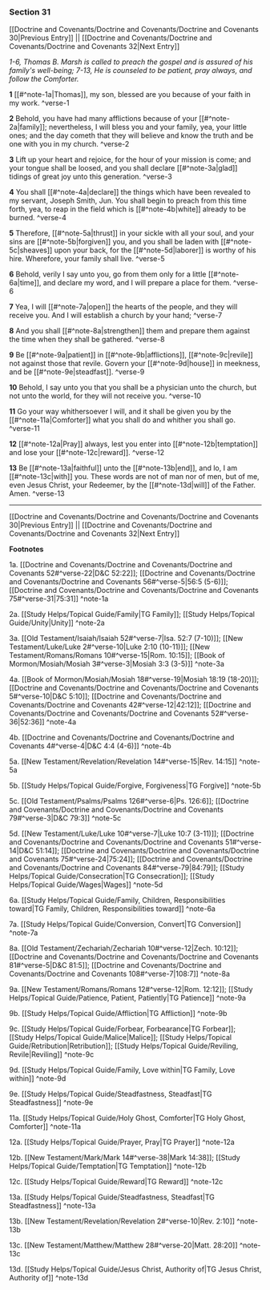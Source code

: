 ### Section 31

[[Doctrine and Covenants/Doctrine and Covenants/Doctrine and Covenants 30|Previous Entry]]  ||  [[Doctrine and Covenants/Doctrine and Covenants/Doctrine and Covenants 32|Next Entry]]

*1-6, Thomas B. Marsh is called to preach the gospel and is assured of his family's well-being; 7-13, He is counseled to be patient, pray always, and follow the Comforter.*

**1**  [[#^note-1a|Thomas]], my son, blessed are you because of your faith in my work. ^verse-1

**2**  Behold, you have had many afflictions because of your [[#^note-2a|family]]; nevertheless, I will bless you and your family, yea, your little ones; and the day cometh that they will believe and know the truth and be one with you in my church. ^verse-2

**3**  Lift up your heart and rejoice, for the hour of your mission is come; and your tongue shall be loosed, and you shall declare [[#^note-3a|glad]] tidings of great joy unto this generation. ^verse-3

**4**  You shall [[#^note-4a|declare]] the things which have been revealed to my servant, Joseph Smith, Jun. You shall begin to preach from this time forth, yea, to reap in the field which is [[#^note-4b|white]] already to be burned. ^verse-4

**5**  Therefore, [[#^note-5a|thrust]] in your sickle with all your soul, and your sins are [[#^note-5b|forgiven]] you, and you shall be laden with [[#^note-5c|sheaves]] upon your back, for the [[#^note-5d|laborer]] is worthy of his hire. Wherefore, your family shall live. ^verse-5

**6**  Behold, verily I say unto you, go from them only for a little [[#^note-6a|time]], and declare my word, and I will prepare a place for them. ^verse-6

**7**  Yea, I will [[#^note-7a|open]] the hearts of the people, and they will receive you. And I will establish a church by your hand; ^verse-7

**8**  And you shall [[#^note-8a|strengthen]] them and prepare them against the time when they shall be gathered. ^verse-8

**9**  Be [[#^note-9a|patient]] in [[#^note-9b|afflictions]], [[#^note-9c|revile]] not against those that revile. Govern your [[#^note-9d|house]] in meekness, and be [[#^note-9e|steadfast]]. ^verse-9

**10**  Behold, I say unto you that you shall be a physician unto the church, but not unto the world, for they will not receive you. ^verse-10

**11**  Go your way whithersoever I will, and it shall be given you by the [[#^note-11a|Comforter]] what you shall do and whither you shall go. ^verse-11

**12**  [[#^note-12a|Pray]] always, lest you enter into [[#^note-12b|temptation]] and lose your [[#^note-12c|reward]]. ^verse-12

**13**  Be [[#^note-13a|faithful]] unto the [[#^note-13b|end]], and lo, I am [[#^note-13c|with]] you. These words are not of man nor of men, but of me, even Jesus Christ, your Redeemer, by the [[#^note-13d|will]] of the Father. Amen. ^verse-13


---
[[Doctrine and Covenants/Doctrine and Covenants/Doctrine and Covenants 30|Previous Entry]]  ||  [[Doctrine and Covenants/Doctrine and Covenants/Doctrine and Covenants 32|Next Entry]]


**Footnotes**


1a. [[Doctrine and Covenants/Doctrine and Covenants/Doctrine and Covenants 52#^verse-22|D&C 52:22]]; [[Doctrine and Covenants/Doctrine and Covenants/Doctrine and Covenants 56#^verse-5|56:5 (5-6)]]; [[Doctrine and Covenants/Doctrine and Covenants/Doctrine and Covenants 75#^verse-31|75:31]] ^note-1a

2a. [[Study Helps/Topical Guide/Family|TG Family]]; [[Study Helps/Topical Guide/Unity|Unity]] ^note-2a

3a. [[Old Testament/Isaiah/Isaiah 52#^verse-7|Isa. 52:7 (7-10)]]; [[New Testament/Luke/Luke 2#^verse-10|Luke 2:10 (10-11)]]; [[New Testament/Romans/Romans 10#^verse-15|Rom. 10:15]]; [[Book of Mormon/Mosiah/Mosiah 3#^verse-3|Mosiah 3:3 (3-5)]] ^note-3a

4a. [[Book of Mormon/Mosiah/Mosiah 18#^verse-19|Mosiah 18:19 (18-20)]]; [[Doctrine and Covenants/Doctrine and Covenants/Doctrine and Covenants 5#^verse-10|D&C 5:10]]; [[Doctrine and Covenants/Doctrine and Covenants/Doctrine and Covenants 42#^verse-12|42:12]]; [[Doctrine and Covenants/Doctrine and Covenants/Doctrine and Covenants 52#^verse-36|52:36]] ^note-4a

4b. [[Doctrine and Covenants/Doctrine and Covenants/Doctrine and Covenants 4#^verse-4|D&C 4:4 (4-6)]] ^note-4b

5a. [[New Testament/Revelation/Revelation 14#^verse-15|Rev. 14:15]] ^note-5a

5b. [[Study Helps/Topical Guide/Forgive, Forgiveness|TG Forgive]] ^note-5b

5c. [[Old Testament/Psalms/Psalms 126#^verse-6|Ps. 126:6]]; [[Doctrine and Covenants/Doctrine and Covenants/Doctrine and Covenants 79#^verse-3|D&C 79:3]] ^note-5c

5d. [[New Testament/Luke/Luke 10#^verse-7|Luke 10:7 (3-11)]]; [[Doctrine and Covenants/Doctrine and Covenants/Doctrine and Covenants 51#^verse-14|D&C 51:14]]; [[Doctrine and Covenants/Doctrine and Covenants/Doctrine and Covenants 75#^verse-24|75:24]]; [[Doctrine and Covenants/Doctrine and Covenants/Doctrine and Covenants 84#^verse-79|84:79]]; [[Study Helps/Topical Guide/Consecration|TG Consecration]]; [[Study Helps/Topical Guide/Wages|Wages]] ^note-5d

6a. [[Study Helps/Topical Guide/Family, Children, Responsibilities toward|TG Family, Children, Responsibilities toward]] ^note-6a

7a. [[Study Helps/Topical Guide/Conversion, Convert|TG Conversion]] ^note-7a

8a. [[Old Testament/Zechariah/Zechariah 10#^verse-12|Zech. 10:12]]; [[Doctrine and Covenants/Doctrine and Covenants/Doctrine and Covenants 81#^verse-5|D&C 81:5]]; [[Doctrine and Covenants/Doctrine and Covenants/Doctrine and Covenants 108#^verse-7|108:7]] ^note-8a

9a. [[New Testament/Romans/Romans 12#^verse-12|Rom. 12:12]]; [[Study Helps/Topical Guide/Patience, Patient, Patiently|TG Patience]] ^note-9a

9b. [[Study Helps/Topical Guide/Affliction|TG Affliction]] ^note-9b

9c. [[Study Helps/Topical Guide/Forbear, Forbearance|TG Forbear]]; [[Study Helps/Topical Guide/Malice|Malice]]; [[Study Helps/Topical Guide/Retribution|Retribution]]; [[Study Helps/Topical Guide/Reviling, Revile|Reviling]] ^note-9c

9d. [[Study Helps/Topical Guide/Family, Love within|TG Family, Love within]] ^note-9d

9e. [[Study Helps/Topical Guide/Steadfastness, Steadfast|TG Steadfastness]] ^note-9e

11a. [[Study Helps/Topical Guide/Holy Ghost, Comforter|TG Holy Ghost, Comforter]] ^note-11a

12a. [[Study Helps/Topical Guide/Prayer, Pray|TG Prayer]] ^note-12a

12b. [[New Testament/Mark/Mark 14#^verse-38|Mark 14:38]]; [[Study Helps/Topical Guide/Temptation|TG Temptation]] ^note-12b

12c. [[Study Helps/Topical Guide/Reward|TG Reward]] ^note-12c

13a. [[Study Helps/Topical Guide/Steadfastness, Steadfast|TG Steadfastness]] ^note-13a

13b. [[New Testament/Revelation/Revelation 2#^verse-10|Rev. 2:10]] ^note-13b

13c. [[New Testament/Matthew/Matthew 28#^verse-20|Matt. 28:20]] ^note-13c

13d. [[Study Helps/Topical Guide/Jesus Christ, Authority of|TG Jesus Christ, Authority of]] ^note-13d